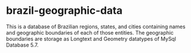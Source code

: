 # brazil-geographic-data
This is a database of Brazilian regions, states, and cities containing names and geographic boundaries of each of those entities. The geographic boundaries are storage as Longtext and Geometry datatypes of MySql Database 5.7.
